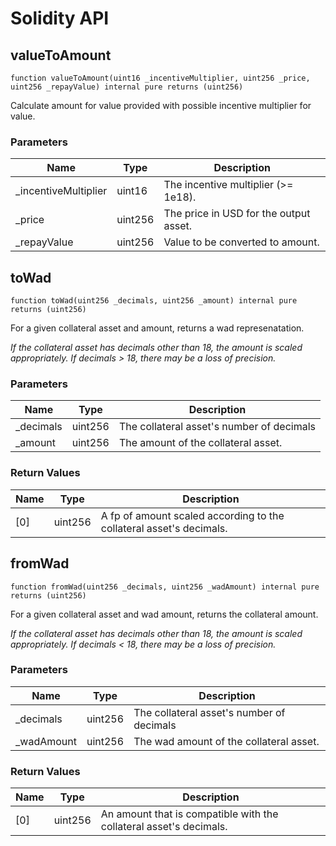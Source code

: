 # Solidity API

## valueToAmount

```solidity
function valueToAmount(uint16 _incentiveMultiplier, uint256 _price, uint256 _repayValue) internal pure returns (uint256)
```

Calculate amount for value provided with possible incentive multiplier for value.

### Parameters

| Name | Type | Description |
| ---- | ---- | ----------- |
| _incentiveMultiplier | uint16 | The incentive multiplier (>= 1e18). |
| _price | uint256 | The price in USD for the output asset. |
| _repayValue | uint256 | Value to be converted to amount. |

## toWad

```solidity
function toWad(uint256 _decimals, uint256 _amount) internal pure returns (uint256)
```

For a given collateral asset and amount, returns a wad represenatation.

_If the collateral asset has decimals other than 18, the amount is scaled appropriately.
  If decimals > 18, there may be a loss of precision._

### Parameters

| Name | Type | Description |
| ---- | ---- | ----------- |
| _decimals | uint256 | The collateral asset's number of decimals |
| _amount | uint256 | The amount of the collateral asset. |

### Return Values

| Name | Type | Description |
| ---- | ---- | ----------- |
| [0] | uint256 | A fp of amount scaled according to the collateral asset's decimals. |

## fromWad

```solidity
function fromWad(uint256 _decimals, uint256 _wadAmount) internal pure returns (uint256)
```

For a given collateral asset and wad amount, returns the collateral amount.

_If the collateral asset has decimals other than 18, the amount is scaled appropriately.
  If decimals < 18, there may be a loss of precision._

### Parameters

| Name | Type | Description |
| ---- | ---- | ----------- |
| _decimals | uint256 | The collateral asset's number of decimals |
| _wadAmount | uint256 | The wad amount of the collateral asset. |

### Return Values

| Name | Type | Description |
| ---- | ---- | ----------- |
| [0] | uint256 | An amount that is compatible with the collateral asset's decimals. |

